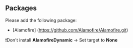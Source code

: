 ## Packages

Please add the following package:

- [Alamofire] (https://github.com/Alamofire/Alamofire.git)

❗️Don't install **AlamofireDynamic** → Set target to **None**
